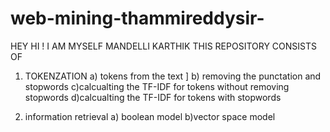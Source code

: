 # web-mining-thammireddysir-
HEY HI ! I AM MYSELF MANDELLI KARTHIK 
 THIS REPOSITORY CONSISTS OF 
   1) TOKENZATION
      a) tokens from the text ]
      b) removing the punctation and stopwords
      c)calcualting the TF-IDF for tokens without removing stopwords
      d)calcualting the TF-IDF for tokens with stopwords

  2) information retrieval
     a) boolean model
     b)vector space model

